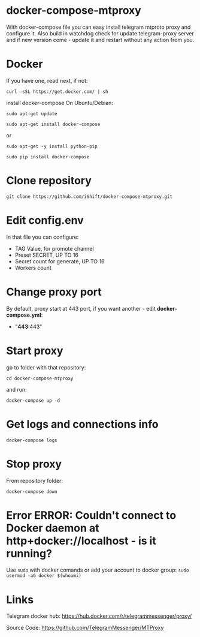 # docker-compose-mtproxy
With docker-compose file you can easy install telegram mtproto proxy and configure it. 
Also build in watchdog check for update telegram-proxy server and if new version come - update it and restart without any action from you.

# Docker
If you have one, read next, if not:

`curl -sSL https://get.docker.com/ | sh`

install docker-compose
On Ubuntu/Debian:

`sudo apt-get update`

`sudo apt-get install docker-compose`

or

`sudo apt-get -y install python-pip`

`sudo pip install docker-compose`


# Clone repository
`git clone https://github.com/iShift/docker-compose-mtproxy.git`

# Edit config.env
In that file you can configure:
- TAG Value, for promote channel
- Preset SECRET, UP TO 16
- Secret count for generate, UP TO 16
- Workers count

# Change proxy port
By default, proxy start at 443 port, if you want another - edit **docker-compose.yml**:
- "**443**:443" 

# Start proxy
go to folder with that repository:

`cd docker-compose-mtproxy`

and run:

`docker-compose up -d`

# Get logs and connections info
`docker-compose logs`


# Stop proxy
From repository folder:

`docker-compose down`

# Error ERROR: Couldn't connect to Docker daemon at http+docker://localhost - is it running?
Use `sudo` with docker comands or add your account to docker group:
`sudo usermod -aG docker $(whoami)`

# Links
Telegram docker hub: https://hub.docker.com/r/telegrammessenger/proxy/

Source Code: https://github.com/TelegramMessenger/MTProxy
